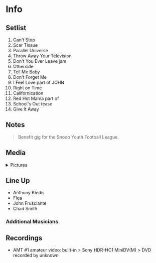 # Info

## Setlist

1. Can't Stop
2. Scar Tissue
3. Parallel Universe
4. Throw Away Your Television
5. Don't You Ever Leave jam
6. Otherside
7. Tell Me Baby
8. Don't Forget Me
9. I Feel Love part of JOHN
10. Right on Time
11. Californication
12. Red Hot Mama part of
13. School's Out tease
14. Give It Away

## Notes

> Benefit gig for the Snoop Youth Football League.

## Media 

<details>
  <summary>Pictures</summary>
  <!--<img alt="Setlist" title="Setlist" src="_.jpg" height="200" />
  <img alt="Clipping" title="Clipping" src="_.jpg" height="200" />
  <img alt="Flyer" title="Flyer" src="_.jpg" height="200" />-->
</details>

## Line Up

* Anthony Kiedis
* Flea
* John Frusciante
* Chad Smith

### Additional Musicians

## Recordings

* AMT #1 amateur video: built-in > Sony HDR-HC1 MiniDV(M) > DVD recorded by unknown